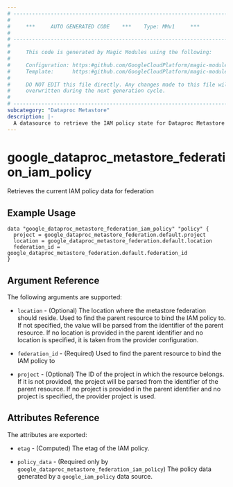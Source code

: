```yaml
---
# ----------------------------------------------------------------------------
#
#     ***     AUTO GENERATED CODE    ***    Type: MMv1     ***
#
# ----------------------------------------------------------------------------
#
#     This code is generated by Magic Modules using the following:
#
#     Configuration: https:#github.com/GoogleCloudPlatform/magic-modules/tree/main/mmv1/products/metastore/Federation.yaml
#     Template:      https:#github.com/GoogleCloudPlatform/magic-modules/tree/main/mmv1/templates/terraform/datasource_iam.html.markdown.tmpl
#
#     DO NOT EDIT this file directly. Any changes made to this file will be
#     overwritten during the next generation cycle.
#
# ----------------------------------------------------------------------------
subcategory: "Dataproc Metastore"
description: |-
  A datasource to retrieve the IAM policy state for Dataproc Metastore Federation
---
```



# google_dataproc_metastore_federation_iam_policy

Retrieves the current IAM policy data for federation


## Example Usage


```hcl
data "google_dataproc_metastore_federation_iam_policy" "policy" {
  project = google_dataproc_metastore_federation.default.project
  location = google_dataproc_metastore_federation.default.location
  federation_id = google_dataproc_metastore_federation.default.federation_id
}
```

## Argument Reference

The following arguments are supported:

* `location` - (Optional) The location where the metastore federation should reside.
 Used to find the parent resource to bind the IAM policy to. If not specified,
  the value will be parsed from the identifier of the parent resource. If no location is provided in the parent identifier and no
  location is specified, it is taken from the provider configuration.
* `federation_id` - (Required) Used to find the parent resource to bind the IAM policy to

* `project` - (Optional) The ID of the project in which the resource belongs.
    If it is not provided, the project will be parsed from the identifier of the parent resource. If no project is provided in the parent identifier and no project is specified, the provider project is used.

## Attributes Reference

The attributes are exported:

* `etag` - (Computed) The etag of the IAM policy.

* `policy_data` - (Required only by `google_dataproc_metastore_federation_iam_policy`) The policy data generated by
  a `google_iam_policy` data source.
